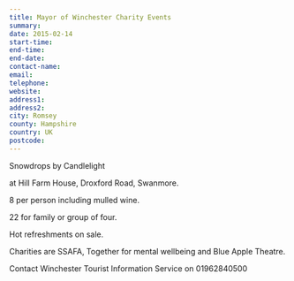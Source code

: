 ```yaml
---
title: Mayor of Winchester Charity Events
summary: 
date: 2015-02-14
start-time: 
end-time: 
end-date: 
contact-name: 
email: 
telephone: 
website: 
address1: 
address2: 
city: Romsey
county: Hampshire
country: UK
postcode: 
---
```

Snowdrops by Candlelight

at Hill Farm House, Droxford Road, Swanmore.

8 per person including mulled wine.

22 for family or group of four.

Hot refreshments on sale.

Charities are SSAFA, Together for mental wellbeing and Blue Apple Theatre.

Contact Winchester Tourist Information Service on 01962840500

